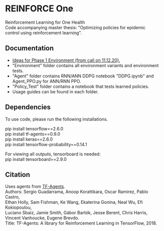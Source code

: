 # REINFORCE One
Reinforcement Learning for One Health  
Code accompanying master thesis: "Optimizing policies for epidemic control using reinforcement learning".

## Documentation 
  - [Ideas for Phase 1 Environment (from call on 11.12.20).](docs/2020-12-11-Note.pdf)
  - "Environment" folder contains all environment variants and environment tests.
  - "Agent" folder contains RNN/ANN DDPG notebook "DDPG.ipynb" and Agent_PPO.py for ANN/RNN PPO.
  - "Policy_Test" folder contains a notebook that tests learned policies.
  - Usage guides can be found in each folder.
  
## Dependencies  
To use code, please run the following installations.  

pip install tensorflow==2.6.0  
pip install tf-agents==0.9.0  
pip install keras==2.6.0  
pip install tensorflow-probability==0.14.1

For viewing all outputs, tensorboard is needed:  
pip install tensorboard==2.9.0

## Citation

Uses agents from [TF-Agents](https://github.com/tensorflow/agents).  
Authors: Sergio Guadarrama, Anoop Korattikara, Oscar Ramirez, Pablo Castro,  
Ethan Holly, Sam Fishman, Ke Wang, Ekaterina Gonina, Neal Wu, Efi Kokiopoulou,  
Luciano Sbaiz, Jamie Smith, Gábor Bartók, Jesse Berent, Chris Harris, Vincent Vanhoucke, Eugene Brevdo.  
Title: TF-Agents: A library for Reinforcement Learning in TensorFlow, 2018.
